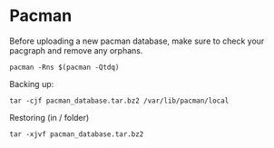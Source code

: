 # Pacman

Before uploading a new pacman database, make sure to check your pacgraph and remove any orphans.
```
pacman -Rns $(pacman -Qtdq)
```

Backing up:
```
tar -cjf pacman_database.tar.bz2 /var/lib/pacman/local
```

Restoring (in / folder)
```
tar -xjvf pacman_database.tar.bz2
```

